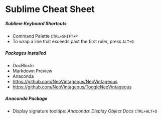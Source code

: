 # Sublime Cheat Sheet
##### Sublime Keyboard Shortcuts
* Command Palette `CTRL+SHIFT+P`
* To wrap a line that exceeds past the first ruler, press `ALT+Q`

##### Packages Installed
* DocBlockr
* Markdown Preview
* Anaconda
* https://github.com/NeoVintageous/NeoVintageous
* https://github.com/NeoVintageous/ToggleNeoVintageous

##### Anaconda Package
* Display signature tooltips: _Anaconda: Display Object Docs_ `CTRL+ALT+D`

